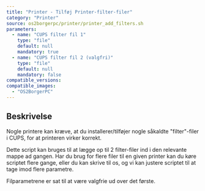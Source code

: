 ```yaml
---
title: "Printer - Tilføj Printer-filter-filer"
category: "Printer"
source: os2borgerpc/printer/printer_add_filters.sh
parameters:
  - name: "CUPS filter fil 1"
    type: "file"
    default: null
    mandatory: true
  - name: "CUPS filter fil 2 (valgfri)"
    type: "file"
    default: null
    mandatory: false
compatible_versions:
compatible_images:
  - "OS2BorgerPC"
---
```


## Beskrivelse
Nogle printere kan kræve, at du installerer/tilføjer nogle såkaldte "filter"-filer i CUPS, for at printeren virker korrekt.

Dette script kan bruges til at lægge op til 2 filter-filer ind i den relevante mappe ad gangen. Har du brug for flere filer til en given printer kan du køre scriptet flere gange, eller du kan skrive til os, og vi kan justere scriptet til at tage imod flere parametre.

Filparametrene er sat til at være valgfrie ud over det første.